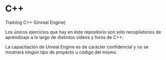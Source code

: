 # C++
Training C++ (Unreal Engine)


Los únicos ejercicios que hay en éste repositorio son sólo recopilatorios de aprendizaje a lo largo de distintos videos y foros de C++.

La capacitación de Unreal Engine es de carácter confidencial y no se mostrará ningún tipo de proyecto u código del mismo.
